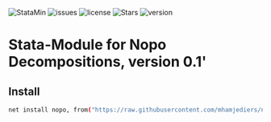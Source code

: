 ![StataMin](https://img.shields.io/badge/stata-2015-blue) ![issues](https://img.shields.io/github/issues/mhamjediers/nopo_decomposition) ![license](https://img.shields.io/github/license/mhamjediers/nopo_decomposition) ![Stars](https://img.shields.io/github/stars/mhamjediers/nopo_decomposition) ![version](https://img.shields.io/github/v/release/mhamjediers/nopo_decomposition) 

# Stata-Module for Nopo Decompositions, version 0.1'

## Install

```bash
net install nopo, from("https://raw.githubusercontent.com/mhamjediers/nopo_decomposition/master/")
```



